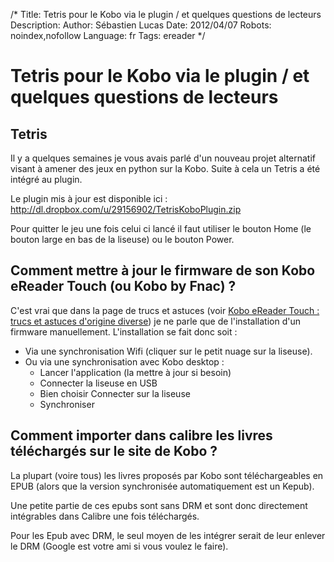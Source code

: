 /*
Title: Tetris pour le Kobo via le plugin / et quelques questions de lecteurs
Description: 
Author: Sébastien Lucas
Date: 2012/04/07
Robots: noindex,nofollow
Language: fr
Tags: ereader
*/
# Tetris pour le Kobo via le plugin / et quelques questions de lecteurs

## Tetris
Il y a quelques semaines je vous avais parlé d'un nouveau projet alternatif visant à amener des jeux en python sur la Kobo. Suite à cela un Tetris a été intégré au plugin.

Le plugin mis à jour est disponible ici : http://dl.dropbox.com/u/29156902/TetrisKoboPlugin.zip

Pour quitter le jeu une fois celui ci lancé il faut utiliser le bouton Home (le bouton large en bas de la liseuse) ou le bouton Power.

## Comment mettre à jour le firmware de son Kobo eReader Touch (ou Kobo by Fnac) ?

C'est vrai que dans la page de trucs et astuces (voir [Kobo eReader Touch : trucs et astuces d'origine diverse](/blog/kobo-ereader-touch-5)) je ne parle que de l'installation d'un firmware manuellement. L'installation se fait donc soit :
* Via une synchronisation Wifi (cliquer sur le petit nuage sur la liseuse).
* Ou via une synchronisation avec Kobo desktop :
    * Lancer l'application (la mettre à jour si besoin)
    * Connecter la liseuse en USB
    * Bien choisir Connecter sur la liseuse
    * Synchroniser

## Comment importer dans calibre les livres téléchargés sur le site de Kobo ?

La plupart (voire tous) les livres proposés par Kobo sont téléchargeables en EPUB (alors que la version synchronisée automatiquement est un Kepub).

Une petite partie de ces epubs sont sans DRM et sont donc directement intégrables dans Calibre une fois téléchargés.

Pour les Epub avec DRM, le seul moyen de les intégrer serait de leur enlever le DRM (Google est votre ami si vous voulez le faire).


